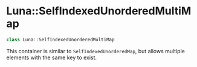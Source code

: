 # Luna::SelfIndexedUnorderedMultiMap
```c++
class Luna::SelfIndexedUnorderedMultiMap
```

This container is similar to `SelfIndexedUnorderedMap`, but allows multiple elements with the same key to exist. 

